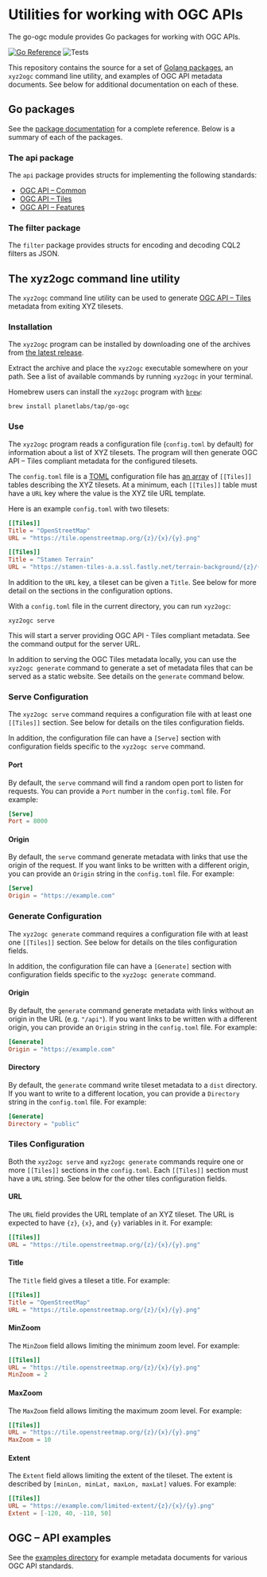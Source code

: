# Utilities for working with OGC APIs

The go-ogc module provides Go packages for working with OGC APIs.

[![Go Reference](https://pkg.go.dev/badge/github.com/planetlabs/go-ogc.svg)](https://pkg.go.dev/github.com/planetlabs/go-ogc)
![Tests](https://github.com/planetlabs/go-ogc/actions/workflows/test.yml/badge.svg)

This repository contains the source for a set of [Golang packages](https://pkg.go.dev/github.com/planetlabs/go-ogc), an `xyz2ogc` command line utility, and examples of OGC API metadata documents.  See below for additional documentation on each of these.

## Go packages

See the [package documentation]((https://pkg.go.dev/github.com/planetlabs/go-ogc)) for a complete reference.  Below is a summary of each of the packages.

### The api package

The `api` package provides structs for implementing the following standards:

 * [OGC API – Common](https://ogcapi.ogc.org/common/)
 * [OGC API – Tiles](https://ogcapi.ogc.org/tiles/)
 * [OGC API – Features](https://ogcapi.ogc.org/features/)

### The filter package

The `filter` package provides structs for encoding and decoding CQL2 filters as JSON.

## The xyz2ogc command line utility

The `xyz2ogc` command line utility can be used to generate [OGC API – Tiles](https://ogcapi.ogc.org/tiles/) metadata from exiting XYZ tilesets.

### Installation

The `xyz2ogc` program can be installed by downloading one of the archives from [the latest release](https://github.com/planetlabs/go-ogc/releases).

Extract the archive and place the `xyz2ogc` executable somewhere on your path.  See a list of available commands by running `xyz2ogc` in your terminal.

Homebrew users can install the `xyz2ogc` program with [`brew`](https://brew.sh/):

    brew install planetlabs/tap/go-ogc

### Use

The `xyz2ogc` program reads a configuration file (`config.toml` by default) for information about a list of XYZ tilesets.  The program will then generate OGC API – Tiles compliant metadata for the configured tilesets.

The `config.toml` file is a [TOML](https://toml.io/) configuration file has [an array](https://toml.io/en/v1.0.0#array-of-tables) of `[[Tiles]]` tables describing the XYZ tilesets.  At a minimum, each `[[Tiles]]` table must have a `URL` key where the value is the XYZ tile URL template.

Here is an example `config.toml` with two tilesets:

```toml
[[Tiles]]
Title = "OpenStreetMap"
URL = "https://tile.openstreetmap.org/{z}/{x}/{y}.png"

[[Tiles]]
Title = "Stamen Terrain"
URL = "https://stamen-tiles-a.a.ssl.fastly.net/terrain-background/{z}/{x}/{y}.jpg"
```

In addition to the `URL` key, a tileset can be given a `Title`.  See below for more detail on the sections in the configuration options.

With a `config.toml` file in the current directory, you can run `xyz2ogc`:

```shell
xyz2ogc serve
```

This will start a server providing OGC API - Tiles compliant metadata.  See the command output for the server URL.

In addition to serving the OGC Tiles metadata locally, you can use the `xyz2ogc generate` command to generate a set of metadata files that can be served as a static website.  See details on the `generate` command below.

### Serve Configuration

The `xyz2ogc serve` command requires a configuration file with at least one `[[Tiles]]` section.  See below for details on the tiles configuration fields.

In addition, the configuration file can have a `[Serve]` section with configuration fields specific to the `xyz2ogc serve` command.

#### Port

By default, the `serve` command will find a random open port to listen for requests.  You can provide a `Port` number in the `config.toml` file.  For example:

```toml
[Serve]
Port = 8000
```

#### Origin

By default, the `serve` command generate metadata with links that use the origin of the request.  If you want links to be written with a different origin, you can provide an `Origin` string in the `config.toml` file.  For example:

```toml
[Serve]
Origin = "https://example.com"
```

### Generate Configuration

The `xyz2ogc generate` command requires a configuration file with at least one `[[Tiles]]` section.  See below for details on the tiles configuration fields.

In addition, the configuration file can have a `[Generate]` section with configuration fields specific to the `xyz2ogc generate` command.

#### Origin

By default, the `generate` command generate metadata with links without an origin in the URL (e.g. `"/api"`).  If you want links to be written with a different origin, you can provide an `Origin` string in the `config.toml` file.  For example:

```toml
[Generate]
Origin = "https://example.com"
```

#### Directory

By default, the `generate` command write tileset metadata to a `dist` directory.  If you want to write to a different location, you can provide a `Directory` string in the `config.toml` file.  For example:

```toml
[Generate]
Directory = "public"
```

### Tiles Configuration

Both the `xyz2ogc serve` and `xyz2ogc generate` commands require one or more `[[Tiles]]` sections in the `config.toml`.  Each `[[Tiles]]` section must have a `URL` string.  See below for the other tiles configuration fields.

#### URL

The `URL` field provides the URL template of an XYZ tileset.  The URL is expected to have `{z}`, `{x}`, and `{y}` variables in it.  For example:

```toml
[[Tiles]]
URL = "https://tile.openstreetmap.org/{z}/{x}/{y}.png"
```

#### Title

The `Title` field gives a tileset a title.  For example:

```toml
[[Tiles]]
Title = "OpenStreetMap"
URL = "https://tile.openstreetmap.org/{z}/{x}/{y}.png"
```

#### MinZoom

The `MinZoom` field allows limiting the minimum zoom level.  For example:

```toml
[[Tiles]]
URL = "https://tile.openstreetmap.org/{z}/{x}/{y}.png"
MinZoom = 2
```

#### MaxZoom

The `MaxZoom` field allows limiting the maximum zoom level.  For example:

```toml
[[Tiles]]
URL = "https://tile.openstreetmap.org/{z}/{x}/{y}.png"
MaxZoom = 10
```

#### Extent

The `Extent` field allows limiting the extent of the tileset.  The extent is described by `[minLon, minLat, maxLon, maxLat]` values.  For example:

```toml
[[Tiles]]
URL = "https://example.com/limited-extent/{z}/{x}/{y}.png"
Extent = [-120, 40, -110, 50]
```

## OGC – API examples

See the [examples directory](./examples/) for example metadata documents for various OGC API standards.
